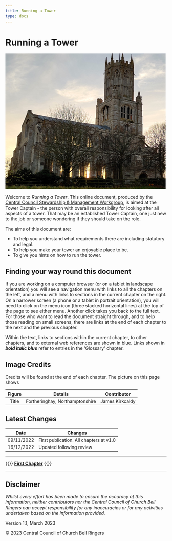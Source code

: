 ```yaml
---
title: Running a Tower
type: docs
---
```


# Running a Tower

![Fotheringhay, Northamptonshire](fotheringhay_350.jpg)

Welcome to *Running a Tower*. This online document, produced by the [Central Council Stewardship & Management Workgroup](../docs/glossary/#smwg), is aimed at the Tower Captain - the person with overall responsibility for looking after all aspects of a tower. That may be an established Tower Captain, one just new to the job or someone wondering if they should take on the role.

The aims of this document are:

- To help you understand what requirements there are including statutory and legal.
- To help you make your tower an enjoyable place to be.
- To give you hints on how to run the tower.

## Finding your way round this document

If you are working on a computer browser (or on a tablet in landscape orientation) you will see a navigation menu with links to all the chapters on the left, and a menu with links to sections in the current chapter on the right. On a narrower screen (a phone or a tablet in portrait orientation), you will need to click on the menu icon (three stacked horizontal lines) at the top of the page to see either menu. Another click takes you back to the full text. For those who want to read the document straight through, and to help those reading on small screens, there are links at the end of each chapter to the next and the previous chapter.

Within the text, links to sections within the current chapter, to other chapters, and to external web references are shown in blue. Links shown in ***bold italic blue*** refer to entries in the 'Glossary' chapter.

## Image Credits

Credits will be found at the end of each chapter. The picture on this page shows 

| Figure | Details | Contributor |
| :---: | --- | --- |
| Title | Fortheringhay, Northamptonshire | James Kirkcaldy |

## Latest Changes

| Date | Changes |
| ---- | ---- |
| 09/11/2022 | First publication. All chapters at v1.0 |
| 16/12/2022 | Updated following review |

----

{{<hint info>}}
**[First Chapter](docs/introduction)**
{{</hint>}}

-----

## Disclaimer

*Whilst every effort has been made to ensure the accuracy of this information, neither contributors nor the Central Council of Church Bell Ringers can accept responsibility for any inaccuracies or for any activities undertaken based on the information provided.*

Version 1.1, March 2023

© 2023 Central Council of Church Bell Ringers
